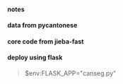 #### notes

#### data from pycantonese 

#### core code from jieba-fast 

#### deploy using flask 
 > $env:FLASK_APP="canseg.py"
